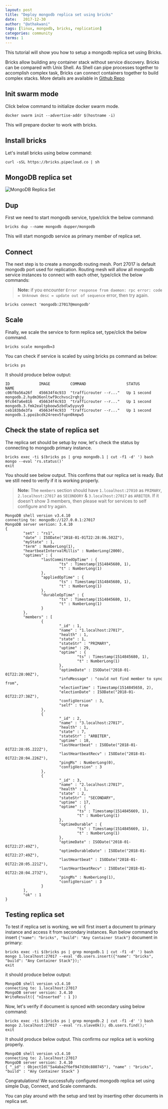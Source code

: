 ```yaml
---
layout: post
title: "Deploy mongodb replica set using bricks"
date:   2017-12-30
author: "@athakwani"
tags: [linux, mongodb, bricks, replication]
categories: community
terms: 1
---
```


This tutorial will show you how to setup a mongodb replica set using Bricks.

Bricks allow building any container stack without service discovery. Bricks can be compared with Unix Shell. As Shell can pipe processes together to accomplish complex task, Bricks can connect containers together to build complex stacks. 
More details are available in [Github Repo](https://github.com/pipecloud/Bricks)

## Init swarm mode

Click below command to initialize docker swarm mode.

```.term1
docker swarm init --advertise-addr $(hostname -i)
```

This will prepare docker to work with bricks.

## Install bricks

Let's install bricks using below command:

```.term1
curl -sSL https://bricks.pipecloud.co | sh
```

## MongoDB replica set

![MongoDB Replica Set](https://linode.com/docs/assets/mongodb-replication-diagram.png)

## Dup

First we need to start mongodb service, type/click the below command:

```.term1
bricks dup --name mongodb dupper/mongodb
```

This will start mongodb service as primary member of replica set.


## Connect

The next step is to create a mongodb routing mesh. Port 27017 is default mongodb port used for replication. Routing mesh will allow all mongodb service instances to connect with each other, type/click the below commands:

> **Note:** if you encounter `Error response from daemon: rpc error: code = Unknown desc = update out of sequence` error, then try again.

```.term1
bricks connect 'mongodb:27017@mongodb'
```

## Scale

Finally, we scale the service to form replica set, type/click the below command.

```.term1
bricks scale mongodb=3
```

You can check if service is scaled by using bricks ps command as below:

```.term1
bricks ps
```

It should produce below output:

```
ID             IMAGE         COMMAND                  STATUS        NAME
c06f0a56a26f   456634f4c933  "trafficrouter --r..."   Up 1 second   mongodb.2.hydm36onltwf9cchvsc2rqhjy
9fc047a6e816   456634f4c933  "trafficrouter --r..."   Up 1 second   mongodb.3.fmk2ealtpboow5zbdlw5yyvy9
ceb183bde3fa   456634f4c933  "trafficrouter --r..."   Up 1 second   mongodb.1.ppoibcdk24reev5fupn0kmpw5
```

## Check the state of replica set

The replica set should be setup by now, let's check the status by connecting to mongodb primary instance.

```.term1
bricks exec -ti $(bricks ps | grep mongodb.1 | cut -f1 -d' ') bash
mongo --eval 'rs.status()'
exit
```

You should see below output. This confirms that our replica set is ready. But we still need to verify if it is working properly.
> **Note:** The `members` section should have `1.lcoalhost:27010` as `PRIMARY`, `2.localhost:27017` as `SECONDORY` & `3.localhost:27017` as `ARBITER`. If it doesn't show 3 members, then please wait for services to self configure and try again.

```
MongoDB shell version v3.4.10
connecting to: mongodb://127.0.0.1:27017
MongoDB server version: 3.4.10
{
        "set" : "rs1",
        "date" : ISODate("2018-01-01T22:28:06.502Z"),
        "myState" : 1,
        "term" : NumberLong(1),
        "heartbeatIntervalMillis" : NumberLong(2000),
        "optimes" : {
                "lastCommittedOpTime" : {
                        "ts" : Timestamp(1514845680, 1),
                        "t" : NumberLong(1)
                },
                "appliedOpTime" : {
                        "ts" : Timestamp(1514845680, 1),
                        "t" : NumberLong(1)
                },
                "durableOpTime" : {
                        "ts" : Timestamp(1514845680, 1),
                        "t" : NumberLong(1)
                }
        },
        "members" : [
                {
                        "_id" : 1,
                        "name" : "1.localhost:27017",
                        "health" : 1,
                        "state" : 1,
                        "stateStr" : "PRIMARY",
                        "uptime" : 29,
                        "optime" : {
                                "ts" : Timestamp(1514845680, 1),
                                "t" : NumberLong(1)
                        },
                        "optimeDate" : ISODate("2018-01-01T22:28:00Z"),
                        "infoMessage" : "could not find member to sync from",
                        "electionTime" : Timestamp(1514845658, 2),
                        "electionDate" : ISODate("2018-01-01T22:27:38Z"),
                        "configVersion" : 3,
                        "self" : true
                },
                {
                        "_id" : 2,
                        "name" : "3.localhost:27017",
                        "health" : 1,
                        "state" : 7,
                        "stateStr" : "ARBITER",
                        "uptime" : 18,
                        "lastHeartbeat" : ISODate("2018-01-01T22:28:05.222Z"),
                        "lastHeartbeatRecv" : ISODate("2018-01-01T22:28:04.226Z"),
                        "pingMs" : NumberLong(0),
                        "configVersion" : 3
                },
                {
                        "_id" : 3,
                        "name" : "2.localhost:27017",
                        "health" : 1,
                        "state" : 2,
                        "stateStr" : "SECONDARY",
                        "uptime" : 17,
                        "optime" : {
                                "ts" : Timestamp(1514845669, 1),
                                "t" : NumberLong(1)
                        },
                        "optimeDurable" : {
                                "ts" : Timestamp(1514845669, 1),
                                "t" : NumberLong(1)
                        },
                        "optimeDate" : ISODate("2018-01-01T22:27:49Z"),
                        "optimeDurableDate" : ISODate("2018-01-01T22:27:49Z"),
                        "lastHeartbeat" : ISODate("2018-01-01T22:28:05.221Z"),
                        "lastHeartbeatRecv" : ISODate("2018-01-01T22:28:04.273Z"),
                        "pingMs" : NumberLong(1),
                        "configVersion" : 3
                }
        ],
        "ok" : 1
}
```

## Testing replica set

To test if replica set is working, we will first insert a document to primary instance and access it from secondary instances. Run below command to insert `{"name": "bricks", "build": "Any Container Stack"}` document in primary:

```.term1
bricks exec -ti $(bricks ps | grep mongodb.1 | cut -f1 -d' ') bash
mongo 1.localhost:27017 --eval 'db.users.insert({"name": "bricks", "build": "Any Container Stack"});'
exit
```

it should produce below output:
```
MongoDB shell version v3.4.10
connecting to: 1.localhost:27017
MongoDB server version: 3.4.10
WriteResult({ "nInserted" : 1 })
```

Now, let's verify if document is synced with secondary using below command:

```.term1
bricks exec -ti $(bricks ps | grep mongodb.2 | cut -f1 -d' ') bash
mongo 2.localhost:27017 --eval 'rs.slaveOk(); db.users.find();'
exit
```

It should produce below output. This confirms our replica set is working properly.

```
MongoDB shell version v3.4.10
connecting to: 2.localhost:27017
MongoDB server version: 3.4.10
{ "_id" : ObjectId("5a4aba2f6ef947d30c880745"), "name" : "bricks", "build" : "Any Container Stack" }
```

Congratulations! We successfully configured mongodb replica set using simple Dup, Connect, and Scale commands. 

You can play around with the setup and test by inserting other documents in replica set.